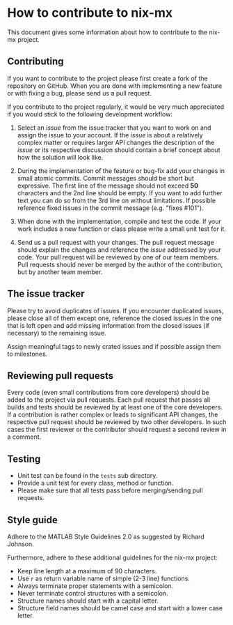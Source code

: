 How to contribute to nix-mx
===========================

This document gives some information about how to contribute to the nix-mx project.


Contributing
------------

If you want to contribute to the project please first create a fork of the repository on GitHub.
When you are done with implementing a new feature or with fixing a bug, please send
us a pull request.

If you contribute to the project regularly, it would be very much appreciated if you
would stick to the following development workflow:

1. Select an *issue* from the issue tracker that you want to work on and assign the issue to your account.
   If the *issue* is about a relatively complex matter or requires larger API changes the description of the
   *issue* or its respective discussion should contain a brief concept about how the solution will look like.

2. During the implementation of the feature or bug-fix add your changes in small atomic commits.
   Commit messages should be short but expressive.
   The first line of the message should not exceed **50** characters and the 2nd line should be empty.
   If you want to add further text you can do so from the 3rd line on without limitations.
   If possible reference fixed issues in the commit message (e.g. "fixes #101").

3. When done with the implementation, compile and test the code.
   If your work includes a new function or class please write a small unit test for it.

4. Send us a pull request with your changes.
   The pull request message should explain the changes and reference the *issue* addressed by your code.
   Your pull request will be reviewed by one of our team members.
   Pull requests should never be merged by the author of the contribution, but by another team member.


The issue tracker
-----------------

Please try to avoid duplicates of issues. If you encounter duplicated issues, please close all of them except
one, reference the closed issues in the one that is left open and add missing information from the closed issues
(if necessary) to the remaining issue.

Assign meaningful tags to newly crated issues and if possible assign them to milestones.


Reviewing pull requests
-----------------------

Every code (even small contributions from core developers) should be added to the project via pull requests.
Each pull request that passes all builds and tests should be reviewed by at least one of the core developers.
If a contribution is rather complex or leads to significant API changes, the respective pull request should be
reviewed by two other developers.
In such cases the first reviewer or the contributor should request a second review in a comment.


Testing
-------

- Unit test can be found in the `tests` sub directory.
- Provide a unit test for every class, method or function.
- Please make sure that all tests pass before merging/sending pull requests.


Style guide
-----------

Adhere to the MATLAB Style Guidelines 2.0 as suggested by Richard Johnson.

Furthermore, adhere to these additional guidelines for the nix-mx project:
- Keep line length at a maximum of 90 characters.
- Use `r` as return variable name of simple (2-3 line) functions.
- Always terminate proper statements with a semicolon.
- Never terminate control structures with a semicolon.
- Structure names should start with a capital letter.
- Structure field names should be camel case and start with a lower case letter.
